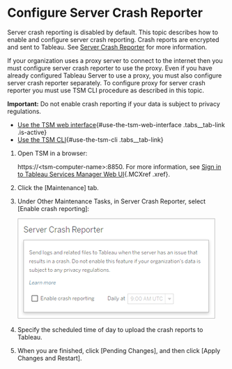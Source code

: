 

Configure Server Crash Reporter
===============================
Server crash reporting is disabled by default. This topic describes how
to enable and configure server crash reporting. Crash reports are
encrypted and sent to Tableau. See [Server Crash
Reporter](https://help.tableau.com/current/server/en-us/crashdata_server.htm) for more information.

If your organization uses a proxy server to connect to the internet then
you must configure server crash reporter to use the proxy. Even if you
have already configured Tableau Server to use a proxy, you must also
configure server crash reporter separately. To configure proxy for
server crash reporter you must use TSM CLI procedure as described in
this topic.

**Important:** Do not enable crash reporting if your data is subject to
privacy regulations.


-   [Use the TSM web
    interface](https://help.tableau.com/current/server/en-us/crashdata_server_config_keys.htm#use-the-tsm-web-interface){#use-the-tsm-web-interface
    .tabs__tab-link .is-active}
-   [Use the TSM
    CLI](https://help.tableau.com/current/server/en-us/crashdata_server_config_keys.htm#use-the-tsm-cli){#use-the-tsm-cli
    .tabs__tab-link}


1.  Open TSM in a browser:

    https://\<tsm-computer-name\>:8850. For more information, see [Sign
    in to Tableau Services Manager Web
    UI](https://help.tableau.com/current/server/en-us/sign_in_tsm.htm){.MCXref
    .xref}.

2.  Click the [Maintenance] tab.

3.  Under Other Maintenance Tasks, in Server Crash Reporter, select
    [Enable crash reporting]:

    ![](./images/tsm-ui-crash-reporter.png)

4.  Specify the scheduled time of day to upload the crash reports to
    Tableau.

5.  When you are finished, click [Pending Changes], and then
    click [Apply Changes and Restart].
